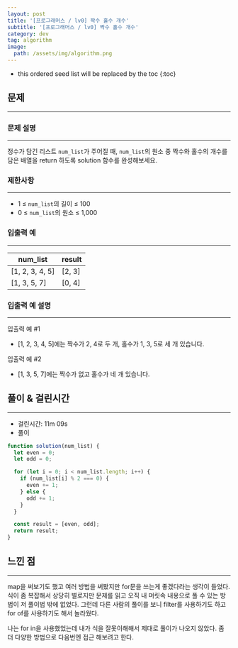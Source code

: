 ```yaml
---
layout: post
title: '[프로그래머스 / lv0] 짝수 홀수 개수'
subtitle: '[프로그래머스 / lv0] 짝수 홀수 개수'
category: dev
tag: algorithm
image:
  path: /assets/img/algorithm.png
---
```


<!-- prettier-ignore -->
* this ordered seed list will be replaced by the toc
{:toc}

## 문제

---

### **문제 설명**

---

정수가 담긴 리스트 `num_list`가 주어질 때, `num_list`의 원소 중 짝수와 홀수의 개수를 담은 배열을 return 하도록 solution 함수를 완성해보세요.

### 제한사항

---

- 1 ≤ `num_list`의 길이 ≤ 100
- 0 ≤ `num_list`의 원소 ≤ 1,000

### 입출력 예

---

| num_list        | result |
| --------------- | ------ |
| [1, 2, 3, 4, 5] | [2, 3] |
| [1, 3, 5, 7]    | [0, 4] |

### 입출력 예 설명

---

입출력 예 #1

- [1, 2, 3, 4, 5]에는 짝수가 2, 4로 두 개, 홀수가 1, 3, 5로 세 개 있습니다.

입출력 예 #2

- [1, 3, 5, 7]에는 짝수가 없고 홀수가 네 개 있습니다.

## 풀이 & 걸린시간

---

- 걸린시간: 11m 09s
- 풀이

```jsx
function solution(num_list) {
  let even = 0;
  let odd = 0;

  for (let i = 0; i < num_list.length; i++) {
    if (num_list[i] % 2 === 0) {
      even += 1;
    } else {
      odd += 1;
    }
  }

  const result = [even, odd];
  return result;
}
```

## 느낀 점

---

map을 써보기도 했고 여러 방법을 써봤지만 for문을 쓰는게 좋겠다라는 생각이 들었다. 식이 좀 복잡해서 상당히 별로지만 문제를 읽고 오직 내 머릿속 내용으로 풀 수 있는 방법이 저 풀이법 밖에 없었다. 그런데 다른 사람의 풀이를 보니 filter를 사용하기도 하고 for of를 사용하기도 해서 놀라웠다.

나는 for in을 사용했었는데 내가 식을 잘못이해해서 제대로 풀이가 나오지 않았다. 좀 더 다양한 방법으로 다음번엔 접근 해보려고 한다.
